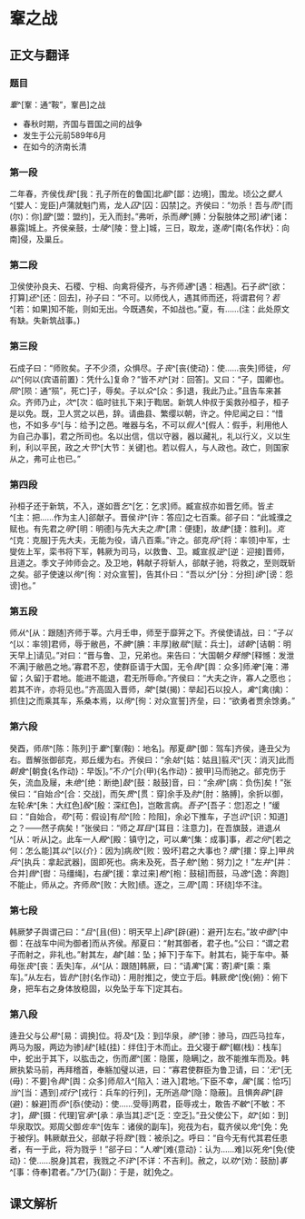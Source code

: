 # 鞌之战

## 正文与翻译

### 题目

*鞌*^[鞌：通“鞍”，鞌邑]之战

- 春秋时期，齐国与晋国之间的战争
- 发生于公元前589年6月
- 在如今的济南长清

### 第一段

二年春，齐侯伐*我*^[我：孔子所在的鲁国]北*鄙*^[鄙：边境]，围龙。顷公之*嬖人*^[嬖人：宠臣]卢蒲就魁门焉，龙人*囚*^[囚：囚禁]之。齐侯曰：“勿杀！吾与*而*^[而(尔)：你]*盟*^[盟：盟约]，无入而封。”弗听，杀而*膊*^[膊：分裂肢体之邢]*诸*^[诸：暴露]城上。齐侯亲鼓，士*陵*^[陵：登上]城，三日，取龙，遂*南*^[南{名作状}：向南]侵，及巢丘。

### 第二段

卫侯使孙良夫、石稷、宁相、向禽将侵齐，与齐师*遇*^[遇：相遇]。石子*欲*^[欲：打算]*还*^[还：回去]，孙子曰：“不可。以师伐人，遇其师而还，将谓君何？*若*^[若：如果]知不能，则如无出。今既遇矣，不如战也。”夏，有……(注：此处原文有缺。失新筑战事。)

### 第三段

石成子曰：“师败矣。子不少须，众惧尽。子*丧*^[丧{使动}：使……丧失]师徒，*何以*^[何以{宾语前置}：凭什么]复命？”皆不*对*^[对：回答]。又曰：“子，国卿也。*陨*^[陨：通“殒”，死亡]子，辱矣。子以*众*^[众：多]退，我此乃止。”且告车来甚众。齐师乃止，*次*^[次：临时驻扎下来]于鞫居。新筑人仲叔于奚救孙桓子，桓子是以免。既，卫人赏之以邑，辞。请曲县、繁缨以朝，许之。仲尼闻之曰：“惜也，不如多*与*^[与：给予]之邑。唯器与名，不可以*假人*^[假人：假手，利用他人为自己办事]，君之所司也。名以出信，信以守器，器以藏礼，礼以行义，义以生利，利以平民，政之*大节*^[大节：关键]也。若以假人，与人政也。政亡，则国家从之，弗可止也已。”


### 第四段

孙桓子还于新筑，不入，遂如晋*乞*^[乞：乞求]师。臧宣叔亦如晋乞师。皆*主*^[主：把……作为主人]郤献子。晋侯*许*^[许：答应]之七百乘。郤子曰：“此城濮之赋也。有先君之*明*^[明：明德]与先大夫之*肃*^[肃：便捷]，故*捷*^[捷：胜利]。*克*^[克：克服]于先大夫，无能为役，请八百乘。”许之。郤克*将*^[将：率领]中军，士燮佐上军，栾书将下军，韩厥为司马，以救鲁、卫。臧宣叔*逆*^[逆：迎接]晋师，且道之。季文子帅师会之。及卫地，韩献子将斩人，郤献子驰，将救之，至则既斩之矣。郤子使速以*徇*^[徇：对众宣誓]，告其仆曰：“吾以*分*^[分：分担]*谤*^[谤：怨谤]也。”

### 第五段


师*从*^[从：跟随]齐师于莘。六月壬申，师至于靡笄之下。齐侯使请战，曰：“子*以*^[以：率领]君师，辱于敝邑，不*腆*^[腆：丰厚]敝*赋*^[赋：兵士]，*诘朝*^[诘朝：明天早上]请见。”对曰：“晋与鲁、卫，兄弟也。来告曰：‘大国朝夕*释憾*^[释憾：发泄不满]于敝邑之地。’寡君不忍，使群臣请于大国，无令*舆*^[舆：众多]师*淹*^[淹：滞留；久留]于君地。能进不能退，君无所辱命。”齐侯曰：“大夫之许，寡人之愿也；若其不许，亦将见也。”齐高固入晋师，*桀*^[桀(揭)：举起]石以投人，*禽*^[禽(擒)：抓住]之而乘其车，系桑本焉，以*徇*^[徇：对众宣誓]齐垒，曰：“欲勇者贾余馀勇。”

### 第六段

癸酉，师*陈*^[陈：陈列]于*鞌*^[鞌(鞍)：地名]。邴夏*御*^[御：驾车]齐侯，逄丑父为右。晋解张御郤克，郑丘缓为右。齐侯曰：“余*姑*^[姑：姑且]翦*灭*^[灭：消灭]此而*朝食*^[朝食{名作动}：早饭]。”不*介*^[介(甲){名作动}：披甲]马而驰之。郤克伤于矢，流血及屦，未*绝*^[绝：断绝]*鼓*^[鼓：敲鼓]音，曰：“余*病*^[病：负伤]矣！”张侯曰：“自始*合*^[合：交战]，而矢*贯*^[贯：穿]余手及*肘*^[肘：胳膊]，余折以御，左轮*朱*^[朱：大红色]*殷*^[殷：深红色]，岂敢言病。*吾子*^[吾子：您]忍之！”缓曰：“自始合，*苟*^[苟：假设]有*险*^[险：险阻]，余必下推车，子岂*识*^[识：知道]之？——然子病矣！”张侯曰：“师之*耳目*^[耳目：注意力]，在吾旗鼓，进退*从*^[从：听从]之。此车一人*殿*^[殿：镇守]之，可以*集*^[集：成事]事，*若之何*^[若之何：怎么能]其*以*^[以{介}：因为]病*败*^[败：毁坏]君之大事也？*擐*^[擐：穿上]甲*执兵*^[执兵：拿起武器]，固即死也。病未及死，吾子*勉*^[勉：努力]之！”左*并*^[并：合并]*辔*^[辔：马缰绳]，右*援*^[援：拿过来]*枹*^[枹：鼓槌]而鼓，马*逸*^[逸：奔跑]不能止，师从之。齐师*败*^[败：大败]绩。逐之，三*周*^[周：环绕]华不注。



### 第七段

韩厥梦子舆谓己曰：“*且*^[且(但)：明天早上]*辟*^[辟(避)：避开]左右。”故*中御*^[中御：在战车中间为御者]而从齐侯。邴夏曰：“射其御者，君子也。”公曰：“谓之君子而射之，非礼也。”射其左，*越*^[越：坠；掉下]于车下。射其右，毙于车中。綦毋张*丧*^[丧：丢失]车，*从*^[从：跟随]韩厥，曰：“请*寓*^[寓：寄]*乘*^[乘：乘车]。”从左右，皆*肘*^[肘{名作动}：用肘推]之，使立于后。韩厥*俛*^[俛{俯}：俯下身，把车右之身体放稳固，以免坠于车下]定其右。

### 第八段

逄丑父与公*易*^[易：调换]位。将*及*^[及：到]华泉，*骖*^[骖：骖马，四匹马拉车，两马为服，两边为骖]*絓*^[絓(挂)：绊住]于木而止。丑父寝于*轏*^[轏(栈)：栈车]中，蛇出于其下，以肱击之，伤而*匿*^[匿：隐匿，隐瞒]之，故不能推车而及。韩厥执絷马前，再拜稽首，奉觞加璧以进，曰：“寡君使群臣为鲁卫请，曰：‘*无*^[无(毋)：不要]令*舆*^[舆：众多]师*陷入*^[陷入：进入]君地。’下臣不幸，*属*^[属：恰巧]*当*^[当：遇到]*戎行*^[戎行：兵车的行列]，无所逃*隐*^[隐：隐蔽]。且惧奔*辟*^[辟(避)：躲避]而*忝*^[忝{使动}：使……受辱]两君，臣辱戎士，敢告*不敏*^[不敏：不才]，*摄*^[摄：代理]官*承*^[承：承当其]*乏*^[乏：空乏]。”丑父使公下，*如*^[如：到]华泉取饮。郑周父御*佐车*^[佐车：诸侯的副车]，宛茷为右，载齐侯以*免*^[免：免于被俘]。韩厥献丑父，郤献子将*戮*^[戮：被杀]之。呼曰：“自今无有代其君任患者，有一于此，将为戮乎！”郤子曰：“人*难*^[难{意动}：认为……难]以死*免*^[免{使动}：使……脱身]其君，我戮之*不详*^[不详：不吉利]。赦之，以*劝*^[劝：鼓励]*事*^[事：侍奉]君者。”*乃*^[乃{副}：于是，就]免之。

## 课文解析
